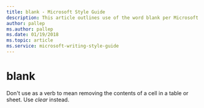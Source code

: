 ```yaml
---
title: blank - Microsoft Style Guide
description: This article outlines use of the word blank per Microsoft style guidelines.
author: pallep
ms.author: pallep
ms.date: 01/19/2018
ms.topic: article
ms.service: microsoft-writing-style-guide
---
```


# blank

Don't use as a verb to mean removing the contents of a cell in a table or sheet. Use *clear* instead.
